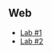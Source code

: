 ## Web
 - [Lab #1](https://aquaprogit.github.io/Web/Lab1/)
 - [Lab #2](https://aquaprogit.github.io/Web/Lab2/)
